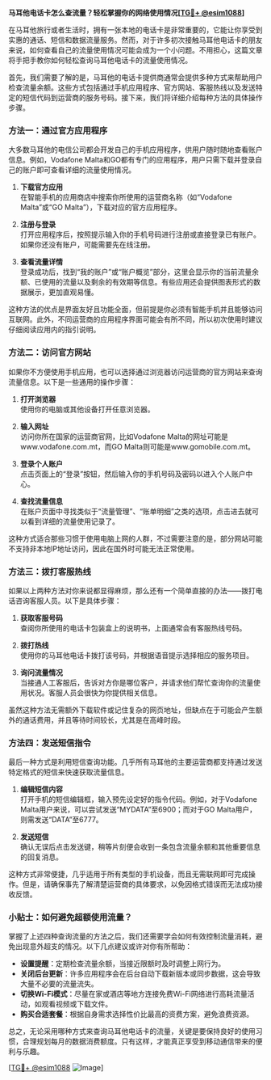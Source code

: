 **马耳他电话卡怎么查流量？轻松掌握你的网络使用情况[[TG💪+ @esim1088](https://t.me/s/esim1088)]**

在马耳他旅行或者生活时，拥有一张本地的电话卡是非常重要的，它能让你享受到实惠的通话、短信和数据流量服务。然而，对于许多初次接触马耳他电话卡的朋友来说，如何查看自己的流量使用情况可能会成为一个小问题。不用担心，这篇文章将手把手教你如何轻松查询马耳他电话卡的流量使用情况。

首先，我们需要了解的是，马耳他的电话卡提供商通常会提供多种方式来帮助用户检查流量余额。这些方式包括通过手机应用程序、官方网站、客服热线以及发送特定的短信代码到运营商的服务号码。接下来，我们将详细介绍每种方法的具体操作步骤。

### 方法一：通过官方应用程序

大多数马耳他的电信公司都会开发自己的手机应用程序，供用户随时随地查看账户信息。例如，Vodafone Malta和GO都有专门的应用程序，用户只需下载并登录自己的账户即可查看详细的流量使用情况。

1. **下载官方应用**  
   在智能手机的应用商店中搜索你所使用的运营商名称（如“Vodafone Malta”或“GO Malta”），下载对应的官方应用程序。
   
2. **注册与登录**  
   打开应用程序后，按照提示输入你的手机号码进行注册或直接登录已有账户。如果你还没有账户，可能需要先在线注册。

3. **查看流量详情**  
   登录成功后，找到“我的账户”或“账户概览”部分，这里会显示你的当前流量余额、已使用的流量以及剩余的有效期等信息。有些应用还会提供图表形式的数据展示，更加直观易懂。

这种方法的优点是界面友好且功能全面，但前提是你必须有智能手机并且能够访问互联网。此外，不同运营商的应用程序界面可能会有所不同，所以初次使用时建议仔细阅读应用内的指引说明。

### 方法二：访问官方网站

如果你不方便使用手机应用，也可以选择通过浏览器访问运营商的官方网站来查询流量信息。以下是一些通用的操作步骤：

1. **打开浏览器**  
   使用你的电脑或其他设备打开任意浏览器。

2. **输入网址**  
   访问你所在国家的运营商官网，比如Vodafone Malta的网址可能是www.vodafone.com.mt，而GO Malta则可能是www.gomobile.com.mt。

3. **登录个人账户**  
   点击页面上的“登录”按钮，然后输入你的手机号码及密码以进入个人账户中心。

4. **查找流量信息**  
   在账户页面中寻找类似于“流量管理”、“账单明细”之类的选项，点击进去就可以看到详细的流量使用记录了。

这种方式适合那些习惯于使用电脑上网的人群，不过需要注意的是，部分网站可能不支持非本地IP地址访问，因此在国外时可能无法正常使用。

### 方法三：拨打客服热线

如果以上两种方法对你来说都显得麻烦，那么还有一个简单直接的办法——拨打电话咨询客服人员。以下是具体步骤：

1. **获取客服号码**  
   查阅你所使用的电话卡包装盒上的说明书，上面通常会有客服热线号码。

2. **拨打热线**  
   使用你的马耳他电话卡拨打该号码，并根据语音提示选择相应的服务项目。

3. **询问流量情况**  
   当接通人工客服后，告诉对方你是哪位客户，并请求他们帮忙查询你的流量使用状况。客服人员会很快为你提供相关信息。

虽然这种方法无需额外下载软件或记住复杂的网页地址，但缺点在于可能会产生额外的通话费用，并且等待时间较长，尤其是在高峰时段。

### 方法四：发送短信指令

最后一种方式是利用短信查询功能。几乎所有马耳他的主要运营商都支持通过发送特定格式的短信来快速获取流量信息。

1. **编辑短信内容**  
   打开手机的短信编辑框，输入预先设定好的指令代码。例如，对于Vodafone Malta用户来说，可以尝试发送“MYDATA”至6900；而对于GO Malta用户，则需发送“DATA”至6777。

2. **发送短信**  
   确认无误后点击发送键，稍等片刻便会收到一条包含流量余额和其他重要信息的回复消息。

这种方式非常便捷，几乎适用于所有类型的手机设备，而且无需联网即可完成操作。但是，请确保事先了解清楚运营商的具体要求，以免因格式错误而无法成功接收反馈。

### 小贴士：如何避免超额使用流量？

掌握了上述四种查询流量的方法之后，我们还需要学会如何有效控制流量消耗，避免出现意外超支的情况。以下几点建议或许对你有所帮助：

- **设置提醒**：定期检查流量余额，当接近限额时及时调整上网行为。
- **关闭后台更新**：许多应用程序会在后台自动下载新版本或同步数据，这会导致大量不必要的流量流失。
- **切换Wi-Fi模式**：尽量在家或酒店等地方连接免费Wi-Fi网络进行高耗流量活动，如观看视频或下载文件。
- **购买合适套餐**：根据自身需求选择性价比最高的资费方案，避免浪费资源。

总之，无论采用哪种方式来查询马耳他电话卡的流量，关键是要保持良好的使用习惯，合理规划每月的数据消费额度。只有这样，才能真正享受到移动通信带来的便利与乐趣。

[[TG💪+ @esim1088](https://t.me/s/esim1088) ![Image](https://i.postimg.cc/4NQfJmqS/Snipaste-2025-05-13-00-14-12.png)]